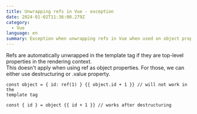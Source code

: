 ```yaml
---
title: Unwrapping refs in Vue - exception
date: 2024-01-02T11:36:00.279Z
category:
  - Vue
language: en
summary: Exception when unwrapping refs in Vue when used on object properties.
---
```


Refs are automatically unwrapped in the template tag if they are top-level properties in the rendering context.\
This doesn't apply when using ref as object properties. For those, we can either use destructuring or .value property.

```vue
const object = { id: ref(1) } {{ object.id + 1 }} // will not work in the
template tag
```

```vue
const { id } = object {{ id + 1 }} // works after destructuring
```

